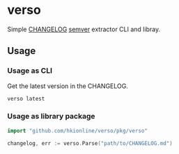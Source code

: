 # verso

Simple [CHANGELOG]("https://keepachangelog.com") [semver]("https://semver.org/") extractor CLI and libray.

## Usage

### Usage as CLI

Get the latest version in the CHANGELOG.
```bash
verso latest
```

### Usage as library package

```go
import "github.com/hkionline/verso/pkg/verso"

changelog, err := verso.Parse("path/to/CHANGELOG.md")

```
